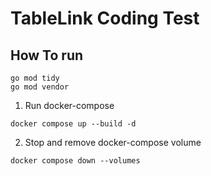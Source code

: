 # TableLink Coding Test



## How To run

```
go mod tidy
go mod vendor
```

1. Run docker-compose

```
docker compose up --build -d  

```

2. Stop and remove docker-compose volume


```
docker compose down --volumes

```
